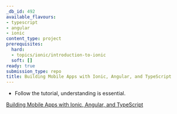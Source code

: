 ```yaml
---
_db_id: 492
available_flavours:
- typescript
- angular
- ionic
content_type: project
prerequisites:
  hard:
  - topics/ionic/introduction-to-ionic
  soft: []
ready: true
submission_type: repo
title: Building Mobile Apps with Ionic, Angular, and TypeScript
---
```


- Follow the tutorial, understanding is essential.

[Building Mobile Apps with Ionic, Angular, and TypeScript](https://app.pluralsight.com/library/courses/ionic2-angular2-typescript-mobile-apps/table-of-contents)